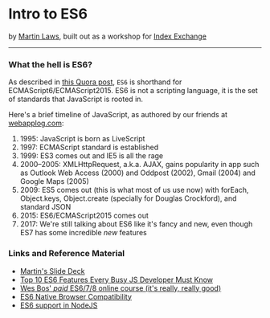 # Intro to ES6
by [Martin Laws](https://twitter.com/martinblaws), built out as a workshop for [Index Exchange](http://www.indexexchange.com)

---

### What the hell is ES6?
As described in [this Quora post](https://www.quora.com/What-is-ES6), `ES6` is shorthand for ECMAScript6/ECMAScript2015. ES6 is not a scripting language, it is the set of standards that JavaScript is rooted in.

Here's a brief timeline of JavaScript, as authored by our friends at [webapplog.com](https://webapplog.com/es6/):
1.    1995: JavaScript is born as LiveScript
1.    1997: ECMAScript standard is established
1.    1999: ES3 comes out and IE5 is all the rage
1.    2000–2005: XMLHttpRequest, a.k.a. AJAX, gains popularity in app such as Outlook Web Access (2000) and Oddpost (2002), Gmail (2004) and Google Maps (2005)
1.    2009: ES5 comes out (this is what most of us use now) with forEach, Object.keys, Object.create (specially for Douglas Crockford), and standard JSON
1.    2015: ES6/ECMAScript2015 comes out
1.    2017: We're still talking about ES6 like it's fancy and new, even though ES7 has some incredible _new_ features

### Links and Reference Material
* [Martin's Slide Deck](https://docs.google.com/presentation/d/1TYevhT5RJTchi57QRNXO-M80iy5W5xMVSfUtJJRH0_8/edit?usp=sharing)
* [Top 10 ES6 Features Every Busy JS Developer Must Know](https://webapplog.com/es6/)
* [Wes Bos' _paid_ ES6/7/8 online course (it's really, really good)](https://es6.io/)
* [ES6 Native Browser Compatibility](https://caniuse.com/#search=es6)
* [ES6 support in NodeJS](http://node.green/)
